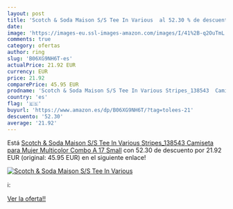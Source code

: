 ```yaml
---
layout: post
title: 'Scotch & Soda Maison S/S Tee In Various  al 52.30 % de descuento'
date: 
image: 'https://images-eu.ssl-images-amazon.com/images/I/41%2B-q2OuTmL._SL200_.jpg'
comments: true
category: ofertas
author: ring
slug: 'B06XG9NH6T-es'
actualPrice: 21.92 EUR
currency: EUR
price: 21.92
comparePrice: 45.95 EUR
prodname: 'Scotch & Soda Maison S/S Tee In Various Stripes_138543  Camiseta para Mujer  Multicolor  Combo A 17   Small'
country: 'es'
flag: '🇪🇸'
buyurl: 'https://www.amazon.es/dp/B06XG9NH6T/?tag=tolees-21'
descuento: '52.30'
average: '21.92'
---
```


Está [Scotch & Soda Maison S/S Tee In Various Stripes_138543  Camiseta para Mujer  Multicolor  Combo A 17   Small](https://www.amazon.es/dp/B06XG9NH6T/?tag=tolees-21) con 52.30 de descuento por 21.92 EUR (original: 45.95 EUR) en el siguiente enlace!

[![Scotch & Soda Maison S/S Tee In Various ](https://images-eu.ssl-images-amazon.com/images/I/41%2B-q2OuTmL._SL200_.jpg)](https://www.amazon.es/dp/B06XG9NH6T/?tag=tolees-21)

ℹ️:


[Ver la oferta!!](https://www.amazon.es/dp/B06XG9NH6T/?tag=tolees-21)

